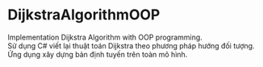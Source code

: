 # DijkstraAlgorithmOOP
Implementation Dijkstra Algorithm with OOP programming.  
Sử dụng C# viết lại thuật toán Dijkstra theo phương pháp hướng đối tượng.  
Ứng dụng xây dựng bản định tuyến trên toàn mô hình.  
